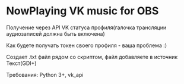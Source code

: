 # NowPlaying VK music for OBS
Получение через API VK статуса профиля(галочка трансляции аудиозаписей должна быть включена)

Как будете получать токен своего профиля - ваша проблема :)

Создает .txt файл рядом со скриптом, файл добавляете в источник Текст(GDI+) 

Требования: Python 3+, vk_api 
